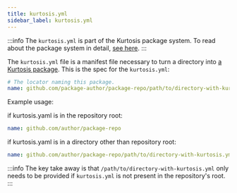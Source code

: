 ```yaml
---
title: kurtosis.yml
sidebar_label: kurtosis.yml
---
```


:::info
The `kurtosis.yml` is part of the Kurtosis package system. To read about the package system in detail, [see here][how-do-kurtosis-imports-work-explanation].
:::

The `kurtosis.yml` file is a manifest file necessary to turn a directory into [a Kurtosis package][package]. This is the spec for the `kurtosis.yml`:

<!-- TODO UPDATE THIS WHEN DEPENDENCIES GO HERE -->

```yaml
# The locator naming this package.
name: github.com/package-author/package-repo/path/to/directory-with-kurtosis.yml
```

Example usage:

if kurtosis.yaml is in the repository root:
```yaml
name: github.com/author/package-repo
```

if kurtosis.yaml is in a directory other than repository root:
```yaml
name: github.com/author/package-repo/path/to/directory-with-kurtosis.yml
```

:::info
The key take away is that `/path/to/directory-with-kurtosis.yml` only needs to be provided if `kurtosis.yml` is not present in the repository's root.
:::

<!----------------------- ONLY LINKS BELOW HERE ----------------------------->
[package]: ./packages.md
[how-do-kurtosis-imports-work-explanation]: ../explanations/how-do-kurtosis-imports-work.md